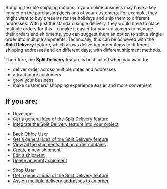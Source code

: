 Bringing flexible shipping options in your online business may have a key impact on the purchasing decisions of your customers. For example, they might want to buy presents for the holidays and ship them to different addresses. With just the standard single delivery, they would have to place multiple orders for this. To make it easier for your customers to manage their orders and shipments, you can suggest them an option to split a single order into multiple shipments. Technically, this can be achieved with the **Split Delivery** feature, which allows delivering order items to different shipping addresses and on different days, with different shipment methods.

Therefore, the **Split Delivery** feature is best suited when you want to:

* deliver order across multiple dates and addresses
* attract more customers
* grow your business
* make customers' shopping experience easier and more convenient

## If you are:

<div class="mr-container">
    <div class="mr-list-container">
        <!-- col1 -->
        <div class="mr-col">
            <ul class="mr-list mr-list-green">
                <li class="mr-title">Developer</li>
                <li><a href="https://documentation.spryker.com/v4/docs/split-delivery-overview" class="mr-link">Get a general idea of the Split Delivery feature</a></li>
                <li><a href="https://documentation.spryker.com/v4/docs/split-delivery-concept" class="mr-link">Integrate the Split Delivery feature into your project</a></li>
            </ul>
        </div>
        <!-- col2 -->
        <div class="mr-col">
            <ul class="mr-list mr-list-blue">
                <li class="mr-title"> Back Office User</li>
                <li><a href="https://documentation.spryker.com/v4/docs/split-delivery-overview" class="mr-link">Get a general idea of the Split Delivery feature</a></li>
                <li><a href="https://documentation.spryker.com/v4/docs/managing-order-shipments-201911" class="mr-link">View all the shipments that an order contains</a></li>
                <li><a href="https://documentation.spryker.com/v4/docs/managing-order-shipments-201911#creating-a-new-shipment-for-order" class="mr-link">Create a new shipment</a></li>
                <li><a href="https://documentation.spryker.com/v4/docs/managing-order-shipments-201911#editing-shipment-details" class="mr-link">Edit a shipment</a></li>
                <li><a href="https://documentation.spryker.com/v4/docs/managing-order-shipments-201911" class="mr-link">Delete an empty shipment</a></li>
            </ul>
        </div>
        <!-- col3 -->
        <div class="mr-col">
            <ul class="mr-list mr-list-red">
                <li class="mr-title">Shop User</li>
               <li><a href="https://documentation.spryker.com/v4/docs/split-delivery-overview" class="mr-link">Get a general idea of the Split Delivery feature</a></li>
                <li><a href="https://documentation.spryker.com/v4/docs/address-step-shop-guide-201911#assign-multiple-delivery-addresses-to-order" class="mr-link">Assign multiple delivery addresses to an order</a></li>
            </ul>
        </div>
    </div>
</div>